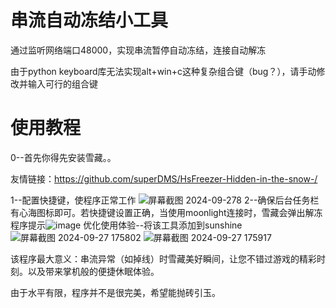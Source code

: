 # 串流自动冻结小工具
通过监听网络端口48000，实现串流暂停自动冻结，连接自动解冻<p>
由于python keyboard库无法实现alt+win+c这种复杂组合键（bug？），请手动修改并输入可行的组合键<p>
# 使用教程
0--首先你得先安装雪藏。。<p>
友情链接：https://github.com/superDMS/HsFreezer-Hidden-in-the-snow-/<p>
1--配置快捷键，使程序正常工作
![屏幕截图 2024-09-278](https://github.com/user-attachments/assets/ff4b1292-c54b-4887-a183-238f9e6f4429)
2--确保后台任务栏有心海图标即可。若快捷键设置正确，当使用moonlight连接时，雪藏会弹出解冻程序提示![image](https://github.com/user-attachments/assets/d91ddec5-096d-440f-b618-d71ab8246c11)
优化使用体验--将该工具添加到sunshine
![屏幕截图 2024-09-27 175802](https://github.com/user-attachments/assets/b940b781-97ec-4b58-a3be-69e147da7ecf)
![屏幕截图 2024-09-27 175917](https://github.com/user-attachments/assets/c99aaea3-3e81-4552-be3b-d7db09d27535)
<p>
该程序最大意义：串流异常（如掉线）时雪藏美好瞬间，让您不错过游戏的精彩时刻。以及带来掌机般的便捷休眠体验。<p>
由于水平有限，程序并不是很完美，希望能抛砖引玉。
